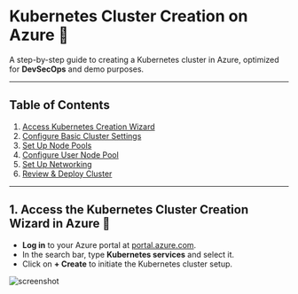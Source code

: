 # Kubernetes Cluster Creation on Azure 🚀

A step-by-step guide to creating a Kubernetes cluster in Azure, optimized for **DevSecOps** and demo purposes.

---

## Table of Contents
1. [Access Kubernetes Creation Wizard](#1-access-the-kubernetes-cluster-creation-wizard-in-azure)
2. [Configure Basic Cluster Settings](#2-configure-basic-cluster-settings)
3. [Set Up Node Pools](#3-configuring-node-pools-for-kubernetes-cluster)
4. [Configure User Node Pool](#4-configuring-the-user-node-pool-in-kubernetes-cluster)
5. [Set Up Networking](#5-configuring-networking-for-the-kubernetes-cluster)
6. [Review & Deploy Cluster](#finalizing-cluster-configuration)

---

## 1. Access the Kubernetes Cluster Creation Wizard in Azure 🔑
- **Log in** to your Azure portal at [portal.azure.com](https://portal.azure.com).
- In the search bar, type **Kubernetes services** and select it.
- Click on **+ Create** to initiate the Kubernetes cluster setup.

![screenshot](https://github.com/user-attachments/assets/16710f9e-1934-4685-a688-181e64e0befa)


